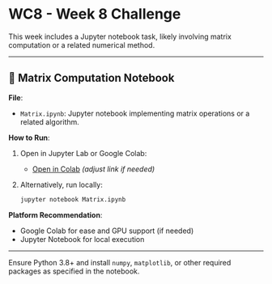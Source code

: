 # WC8 - Week 8 Challenge

This week includes a Jupyter notebook task, likely involving matrix computation or a related numerical method.

---

## 🧮 Matrix Computation Notebook

**File**:
- `Matrix.ipynb`: Jupyter notebook implementing matrix operations or a related algorithm.

**How to Run**:

1. Open in Jupyter Lab or Google Colab:
   - [Open in Colab](https://colab.research.google.com/github/Vinod971/HardwareAI/blob/main/WC8/Matrix.ipynb) *(adjust link if needed)*

2. Alternatively, run locally:
   ```bash
   jupyter notebook Matrix.ipynb
   ```

**Platform Recommendation**:
- Google Colab for ease and GPU support (if needed)
- Jupyter Notebook for local execution

---

Ensure Python 3.8+ and install `numpy`, `matplotlib`, or other required packages as specified in the notebook.
